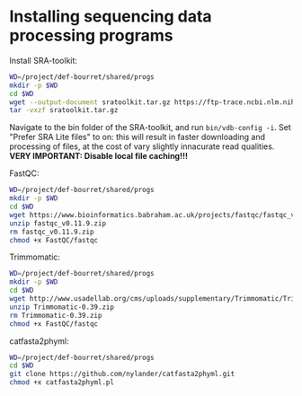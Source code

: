 # Installing sequencing data processing programs

Install SRA-toolkit:
```bash
WD=/project/def-bourret/shared/progs
mkdir -p $WD
cd $WD
wget --output-document sratoolkit.tar.gz https://ftp-trace.ncbi.nlm.nih.gov/sra/sdk/current/sratoolkit.current-ubuntu64.tar.gz
tar -vxzf sratoolkit.tar.gz

```

Navigate to the bin folder of the SRA-toolkit, and run `bin/vdb-config -i`. Set "Prefer SRA Lite files" to on: this will result in faster downloading and processing of files, at the cost of vary slightly innacurate read qualities. **VERY IMPORTANT: Disable local file caching!!!**

FastQC:
```bash
WD=/project/def-bourret/shared/progs
mkdir -p $WD
cd $WD
wget https://www.bioinformatics.babraham.ac.uk/projects/fastqc/fastqc_v0.11.9.zip
unzip fastqc_v0.11.9.zip
rm fastqc_v0.11.9.zip
chmod +x FastQC/fastqc

```

Trimmomatic:
```bash
WD=/project/def-bourret/shared/progs
mkdir -p $WD
cd $WD
wget http://www.usadellab.org/cms/uploads/supplementary/Trimmomatic/Trimmomatic-0.39.zip
unzip Trimmomatic-0.39.zip
rm Trimmomatic-0.39.zip
chmod +x FastQC/fastqc

```

catfasta2phyml:
```bash
WD=/project/def-bourret/shared/progs
cd $WD
git clone https://github.com/nylander/catfasta2phyml.git
chmod +x catfasta2phyml.pl

```

